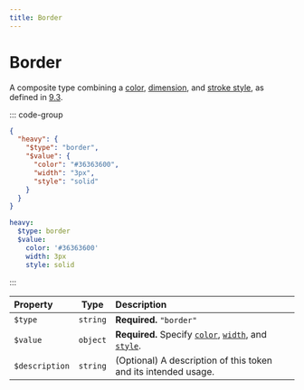```yaml
---
title: Border
---
```


# Border

A composite type combining a [color](/tokens/color), [dimension](/tokens/dimension), and [stroke style](/tokens/stroke-style), as defined in [9.3](https://design-tokens.github.io/community-group/format/#border).

::: code-group

```json [JSON]
{
  "heavy": {
    "$type": "border",
    "$value": {
      "color": "#36363600",
      "width": "3px",
      "style": "solid"
    }
  }
}
```

```yaml [YAML]
heavy:
  $type: border
  $value:
    color: '#36363600'
    width: 3px
    style: solid
```

:::

| Property       |   Type   | Description                                                                                                        |
| :------------- | :------: | :----------------------------------------------------------------------------------------------------------------- |
| `$type`        | `string` | **Required.** `"border"`                                                                                           |
| `$value`       | `object` | **Required.** Specify [`color`](/tokens/color), [`width`](/tokens/dimension), and [`style`](/tokens/stroke-style). |
| `$description` | `string` | (Optional) A description of this token and its intended usage.                                                     |
